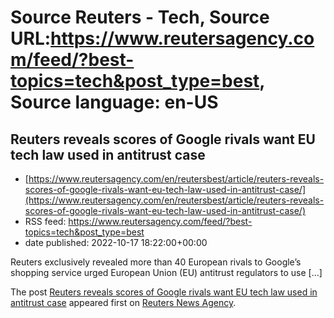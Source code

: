 # Source Reuters - Tech, Source URL:https://www.reutersagency.com/feed/?best-topics=tech&post_type=best, Source language: en-US

## Reuters reveals scores of Google rivals want EU tech law used in antitrust case
 - [https://www.reutersagency.com/en/reutersbest/article/reuters-reveals-scores-of-google-rivals-want-eu-tech-law-used-in-antitrust-case/](https://www.reutersagency.com/en/reutersbest/article/reuters-reveals-scores-of-google-rivals-want-eu-tech-law-used-in-antitrust-case/)
 - RSS feed: https://www.reutersagency.com/feed/?best-topics=tech&post_type=best
 - date published: 2022-10-17 18:22:00+00:00

<p>Reuters exclusively revealed more than 40 European rivals to Google&#8217;s shopping service urged European Union (EU) antitrust regulators to use [&#8230;]</p>
<p>The post <a href="https://www.reutersagency.com/en/reutersbest/article/reuters-reveals-scores-of-google-rivals-want-eu-tech-law-used-in-antitrust-case/" rel="nofollow">Reuters reveals scores of Google rivals want EU tech law used in antitrust case</a> appeared first on <a href="https://www.reutersagency.com/en/" rel="nofollow">Reuters News Agency</a>.</p>

